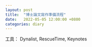 ```yaml
---
layout: post
title:  "博士論文寫作準備流程"
date:   2022-05-05 12:00:00 +0800
categories: diary
---
```


工具：
Dynalist, RescueTime, Keynotes